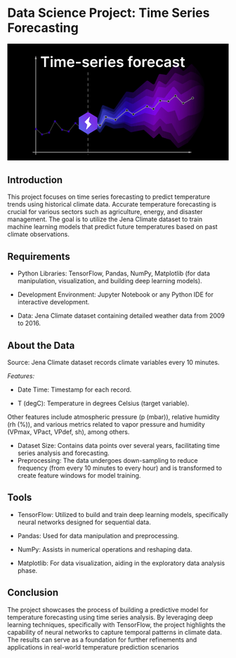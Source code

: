 # Data Science Project: Time Series Forecasting

![](https://github.com/yogee4/DataScience_Project2/blob/main/logo1.png)

## Introduction

This project focuses on time series forecasting to predict temperature trends using historical climate data. Accurate temperature forecasting is crucial for various sectors such as agriculture, energy, and disaster management. The goal is to utilize the Jena Climate dataset to train machine learning models that predict future temperatures based on past climate observations.

## Requirements

- Python Libraries: TensorFlow, Pandas, NumPy, Matplotlib (for data manipulation, visualization, and building deep learning models).

- Development Environment: Jupyter Notebook or any Python IDE for interactive development.

- Data: Jena Climate dataset containing detailed weather data from 2009 to 2016.

## About the Data

Source: Jena Climate dataset records climate variables every 10 minutes.

*Features:*

- Date Time: Timestamp for each record.
  
- T (degC): Temperature in degrees Celsius (target variable).

Other features include atmospheric pressure (p (mbar)), relative humidity (rh (%)), and various metrics related to vapor pressure and humidity (VPmax, VPact, VPdef, sh), among others.

- Dataset Size: Contains data points over several years, facilitating time series analysis and forecasting.
- Preprocessing: The data undergoes down-sampling to reduce frequency (from every 10 minutes to every hour) and is transformed to create feature windows for model training.
## Tools

- TensorFlow: Utilized to build and train deep learning models, specifically neural networks designed for sequential data.

- Pandas: Used for data manipulation and preprocessing.

- NumPy: Assists in numerical operations and reshaping data.

- Matplotlib: For data visualization, aiding in the exploratory data analysis phase.

## Conclusion

The project showcases the process of building a predictive model for temperature forecasting using time series analysis. By leveraging deep learning techniques, specifically with TensorFlow, the project highlights the capability of neural networks to capture temporal patterns in climate data. The results can serve as a foundation for further refinements and applications in real-world temperature prediction scenarios

